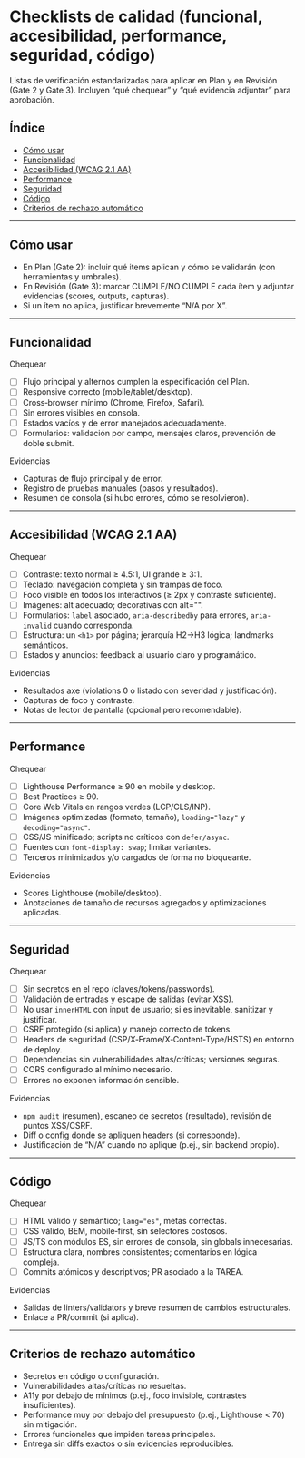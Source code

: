 # Checklists de calidad (funcional, accesibilidad, performance, seguridad, código)

Listas de verificación estandarizadas para aplicar en Plan y en Revisión (Gate 2 y Gate 3). Incluyen “qué chequear” y “qué evidencia adjuntar” para aprobación.

## Índice
- [Cómo usar](#cómo-usar)
- [Funcionalidad](#funcionalidad)
- [Accesibilidad (WCAG 2.1 AA)](#accesibilidad-wcag-21-aa)
- [Performance](#performance)
- [Seguridad](#seguridad)
- [Código](#código)
- [Criterios de rechazo automático](#criterios-de-rechazo-automático)

---

## Cómo usar
- En Plan (Gate 2): incluir qué items aplican y cómo se validarán (con herramientas y umbrales).  
- En Revisión (Gate 3): marcar CUMPLE/NO CUMPLE cada ítem y adjuntar evidencias (scores, outputs, capturas).  
- Si un ítem no aplica, justificar brevemente “N/A por X”.

---

## Funcionalidad
Chequear
- [ ] Flujo principal y alternos cumplen la especificación del Plan.  
- [ ] Responsive correcto (mobile/tablet/desktop).  
- [ ] Cross‑browser mínimo (Chrome, Firefox, Safari).  
- [ ] Sin errores visibles en consola.  
- [ ] Estados vacíos y de error manejados adecuadamente.  
- [ ] Formularios: validación por campo, mensajes claros, prevención de doble submit.

Evidencias
- Capturas de flujo principal y de error.  
- Registro de pruebas manuales (pasos y resultados).  
- Resumen de consola (si hubo errores, cómo se resolvieron).

---

## Accesibilidad (WCAG 2.1 AA)
Chequear
- [ ] Contraste: texto normal ≥ 4.5:1, UI grande ≥ 3:1.  
- [ ] Teclado: navegación completa y sin trampas de foco.  
- [ ] Foco visible en todos los interactivos (≥ 2px y contraste suficiente).  
- [ ] Imágenes: alt adecuado; decorativas con alt="".  
- [ ] Formularios: `label` asociado, `aria-describedby` para errores, `aria-invalid` cuando corresponda.  
- [ ] Estructura: un `<h1>` por página; jerarquía H2→H3 lógica; landmarks semánticos.  
- [ ] Estados y anuncios: feedback al usuario claro y programático.

Evidencias
- Resultados axe (violations 0 o listado con severidad y justificación).  
- Capturas de foco y contraste.  
- Notas de lector de pantalla (opcional pero recomendable).

---

## Performance
Chequear
- [ ] Lighthouse Performance ≥ 90 en mobile y desktop.  
- [ ] Best Practices ≥ 90.  
- [ ] Core Web Vitals en rangos verdes (LCP/CLS/INP).  
- [ ] Imágenes optimizadas (formato, tamaño), `loading="lazy"` y `decoding="async"`.  
- [ ] CSS/JS minificado; scripts no críticos con `defer/async`.  
- [ ] Fuentes con `font-display: swap`; limitar variantes.  
- [ ] Terceros minimizados y/o cargados de forma no bloqueante.

Evidencias
- Scores Lighthouse (mobile/desktop).  
- Anotaciones de tamaño de recursos agregados y optimizaciones aplicadas.

---

## Seguridad
Chequear
- [ ] Sin secretos en el repo (claves/tokens/passwords).  
- [ ] Validación de entradas y escape de salidas (evitar XSS).  
- [ ] No usar `innerHTML` con input de usuario; si es inevitable, sanitizar y justificar.  
- [ ] CSRF protegido (si aplica) y manejo correcto de tokens.  
- [ ] Headers de seguridad (CSP/X‑Frame/X‑Content‑Type/HSTS) en entorno de deploy.  
- [ ] Dependencias sin vulnerabilidades altas/críticas; versiones seguras.  
- [ ] CORS configurado al mínimo necesario.  
- [ ] Errores no exponen información sensible.

Evidencias
- `npm audit` (resumen), escaneo de secretos (resultado), revisión de puntos XSS/CSRF.  
- Diff o config donde se apliquen headers (si corresponde).  
- Justificación de “N/A” cuando no aplique (p.ej., sin backend propio).

---

## Código
Chequear
- [ ] HTML válido y semántico; `lang="es"`, metas correctas.  
- [ ] CSS válido, BEM, mobile‑first, sin selectores costosos.  
- [ ] JS/TS con módulos ES, sin errores de consola, sin globals innecesarias.  
- [ ] Estructura clara, nombres consistentes; comentarios en lógica compleja.  
- [ ] Commits atómicos y descriptivos; PR asociado a la TAREA.

Evidencias
- Salidas de linters/validators y breve resumen de cambios estructurales.  
- Enlace a PR/commit (si aplica).

---

## Criterios de rechazo automático
- Secretos en código o configuración.  
- Vulnerabilidades altas/críticas no resueltas.  
- A11y por debajo de mínimos (p.ej., foco invisible, contrastes insuficientes).  
- Performance muy por debajo del presupuesto (p.ej., Lighthouse < 70) sin mitigación.  
- Errores funcionales que impiden tareas principales.  
- Entrega sin diffs exactos o sin evidencias reproducibles.